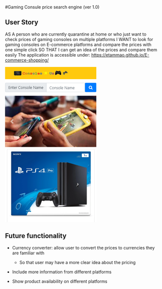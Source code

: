 #Gaming Consule price search engine (ver 1.0)

## User Story

AS A person who are currently quarantine at home or who just want to check prices of gaming consoles on multiple platforms
I WANT to look for gaming consoles on E-commerce platforms and compare the prices with one simple click
SO THAT I can get an idea of the prices and compare them easily
The application is accessible under: https://etammao.github.io/E-commerce-shopping/

![Screenshot](screenshot.png)

## Future functionality

- Currency converter: allow user to convert the prices to currencies they are familiar with

  - So that user may have a more clear idea about the pricing

- Include more information from different platforms

- Show product availability on different platforms
